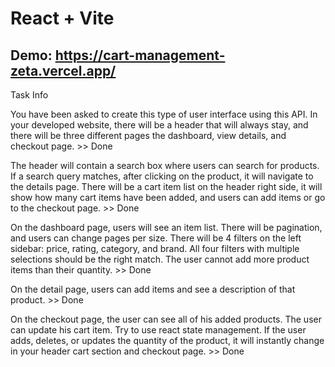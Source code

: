 # React + Vite

## Demo: https://cart-management-zeta.vercel.app/

Task Info

You have been asked to create this type of user interface using this
API. In your developed website, there will be a header that will always
stay, and there will be three different pages the dashboard, view
details, and checkout page. >> Done

The header will contain a search box where users can search for
products. If a search query matches, after clicking on the product, it
will navigate to the details page. There will be a cart item list on the
header right side, it will show how many cart items have been added, and
users can add items or go to the checkout page. >> Done

On the dashboard page, users will see an item list. There will be
pagination, and users can change pages per size. There will be 4 filters
on the left sidebar: price, rating, category, and brand. All four
filters with multiple selections should be the right match. The user
cannot add more product items than their quantity. >> Done

On the detail page, users can add items and see a description of that
product. >> Done

On the checkout page, the user can see all of his added products. The
user can update his cart item. Try to use react state management. If the
user adds, deletes, or updates the quantity of the product, it will
instantly change in your header cart section and checkout page. >> Done
